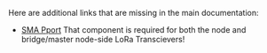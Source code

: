 Here are additional links that are missing in the main documentation:
- [SMA Pport](https://www.mouser.de/ProductDetail/RF-Solutions/CON-SMA-EDGE-S?qs=UkDUCjYnTB3a941HfsgOOA%3D%3D&mgh=1&vip=1&utm_id=20979042631&utm_source=google&utm_medium=cpc&utm_marketing_tactic=emeacorp&gad_source=1&gad_campaignid=20975737652&gclid=Cj0KCQjw1JjDBhDjARIsABlM2StieOptMb1WJS9QriIct-9maL8mmkn3DFtxtbIeyQmQOmxbaGjxpCUaAl-AEALw_wcB)
That component is required for both the node and bridge/master node-side LoRa Transcievers!
